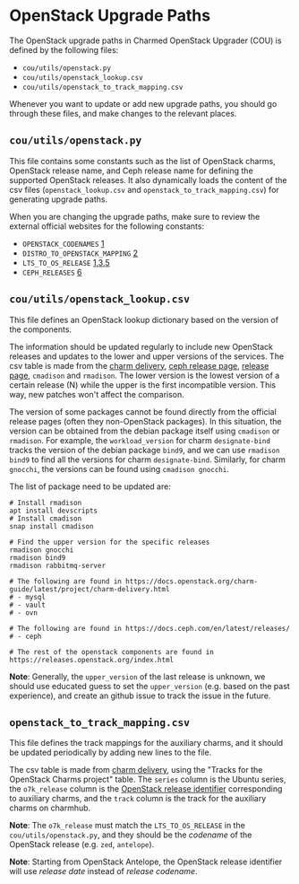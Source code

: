 # OpenStack Upgrade Paths

The OpenStack upgrade paths in Charmed OpenStack Upgrader (COU) is defined by
the following files:

- `cou/utils/openstack.py`
- `cou/utils/openstack_lookup.csv`
- `cou/utils/openstack_to_track_mapping.csv`

Whenever you want to update or add new upgrade paths, you should go through
these files, and make changes to the relevant places.

## `cou/utils/openstack.py`

This file contains some constants such as the list of OpenStack charms,
OpenStack release name, and Ceph release name for defining the supported
OpenStack releases. It also dynamically loads the content of the csv files
(`openstack_lookup.csv` and `openstack_to_track_mapping.csv`) for generating
upgrade paths.

When you are changing the upgrade paths, make sure to review the external
official websites for the following constants:

- `OPENSTACK_CODENAMES` [1][1]
- `DISTRO_TO_OPENSTACK_MAPPING` [2][2]
- `LTS_TO_OS_RELEASE` [1][1],[3][3],[5][5]
- `CEPH_RELEASES` [6][6]

## `cou/utils/openstack_lookup.csv`

This file defines an OpenStack lookup dictionary based on the version of the
components.

The information should be updated regularly to include new OpenStack releases and
updates to the lower and upper versions of the services. The csv table is made
from the [charm delivery][5], [ceph release page][6], [release page][7],
`cmadison` and `rmadison`. The lower version is the lowest version of a certain
release (N) while the upper is the first incompatible version.  This way, new
patches won't affect the comparison.

The version of some packages cannot be found directly from the official release
pages (often they non-OpenStack packages). In this situation, the version can be
obtained from the debian package itself using `cmadison` or `rmadison`. For
example, the `workload_version` for charm `designate-bind` tracks the version of
the debian package `bind9`, and we can use `rmadison bind9` to find all the
versions for charm `designate-bind`. Similarly, for charm `gnocchi`, the
versions can be found using `cmadison gnocchi`.

The list of package need to be updated are:

```shell
# Install rmadison
apt install devscripts
# Install cmadison
snap install cmadison

# Find the upper version for the specific releases
rmadison gnocchi
rmadison bind9
rmadison rabbitmq-server

# The following are found in https://docs.openstack.org/charm-guide/latest/project/charm-delivery.html
# - mysql
# - vault
# - ovn

# The following are found in https://docs.ceph.com/en/latest/releases/
# - ceph

# The rest of the openstack components are found in https://releases.openstack.org/index.html
```

**Note**: Generally, the `upper_version` of the last release is unknown, we
should use educated guess to set the `upper_version` (e.g. based on the past
experience), and create an github issue to track the issue in the future.

## `openstack_to_track_mapping.csv`

This file defines the track mappings for the auxiliary charms, and it should be
updated periodically by adding new lines to the file.

The csv table is made from [charm delivery][5], using the "Tracks for the
OpenStack Charms project" table. The `series` column is the Ubuntu series, the
`o7k_release` column is the [OpenStack release identifier][1] corresponding to
auxiliary charms, and the `track` column is the track for the auxiliary charms
on charmhub.

**Note**: The `o7k_release` must match the `LTS_TO_OS_RELEASE` in the
`cou/utils/openstack.py`, and they should be the *codename* of the OpenStack
release (e.g. `zed`, `antelope`).

**Note**: Starting from OpenStack Antelope, the OpenStack release identifier
will use *release date* instead of *release codename*.


[1]: https://governance.openstack.org/tc/reference/release-naming.html
[2]: https://ubuntu.com/about/release-cycle#ubuntu
[3]: https://ubuntu.com/openstack/docs/supported-versions
[5]: https://docs.openstack.org/charm-guide/latest/project/charm-delivery.html#tracks-for-the-openstack-charms-project
[6]: https://docs.ceph.com/en/latest/releases/
[7]: https://releases.openstack.org/
